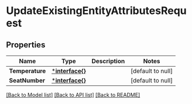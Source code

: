 # UpdateExistingEntityAttributesRequest

## Properties
Name | Type | Description | Notes
------------ | ------------- | ------------- | -------------
**Temperature** | [***interface{}**](interface{}.md) |  | [default to null]
**SeatNumber** | [***interface{}**](interface{}.md) |  | [default to null]

[[Back to Model list]](../README.md#documentation-for-models) [[Back to API list]](../README.md#documentation-for-api-endpoints) [[Back to README]](../README.md)


